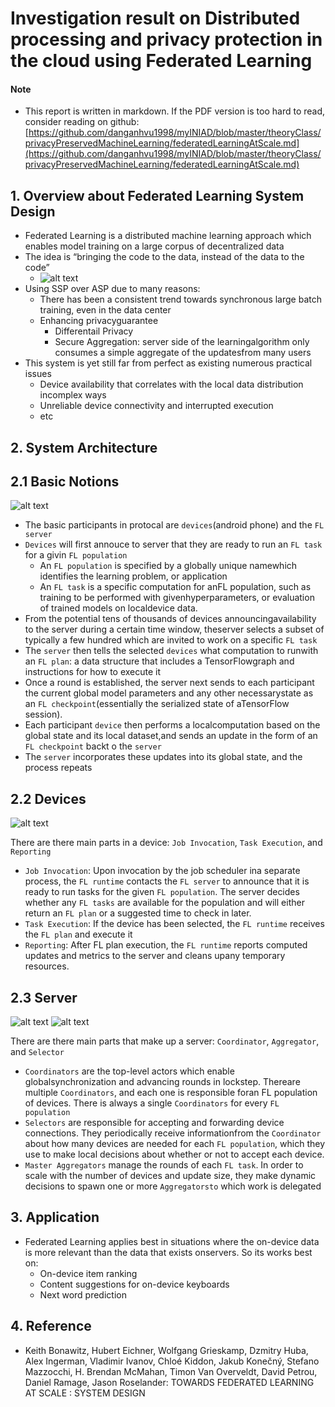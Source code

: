 #  Investigation result on Distributed processing and privacy protection in the cloud using Federated Learning


#### Note

+ This report is written in markdown. If the PDF version is too hard to read, consider reading on github: [https://github.com/danganhvu1998/myINIAD/blob/master/theoryClass/privacyPreservedMachineLearning/federatedLearningAtScale.md](https://github.com/danganhvu1998/myINIAD/blob/master/theoryClass/privacyPreservedMachineLearning/federatedLearningAtScale.md)
## 1. Overview about Federated Learning System Design

+ Federated Learning is a distributed machine learning approach which enables model training on a large corpus of decentralized data
+ The idea is “bringing the code to the data, instead of the data to the code”
  + ![alt text](./fl.png)
+ Using SSP over ASP due to many reasons:
  + There has been a consistent trend towards synchronous large batch training, even in the data center
  + Enhancing privacyguarantee
    + Differentail Privacy
    + Secure Aggregation: server side of the learningalgorithm only consumes a simple aggregate of the updatesfrom many users
+ This system is yet still far from perfect as existing numerous practical issues
  + Device availability  that  correlates  with  the  local  data  distribution  incomplex ways
  + Unreliable device connectivity and interrupted execution
  + etc

## 2. System Architecture

## 2.1 Basic Notions

![alt text](./systemArchi.png)

+ The basic participants in protocal are `devices`(android phone) and the `FL server`
+ `Devices` will first annouce to server that they are ready to run an `FL task` for a givin `FL population`
  + An `FL population` is specified by a globally unique namewhich identifies the learning problem, or application
  + An `FL task` is a specific computation for anFL population, such as training to be performed with givenhyperparameters, or evaluation of trained models on localdevice data.
+ From the potential tens of thousands of devices announcingavailability to the server during a certain time window, theserver selects a subset of typically a few hundred which are invited to work on a specific `FL task` 
+ The `server` then tells the selected `devices` what computation to runwith an `FL plan`: a data structure that includes a TensorFlowgraph and instructions for how to execute it
+ Once a round is established, the server next sends to each participant the current global model parameters and any other necessarystate as an `FL checkpoint`(essentially the serialized state of aTensorFlow session).
+ Each participant `device` then performs a localcomputation based on the global state and its local dataset,and sends an update in the form of an `FL checkpoint` backt o the `server`
+ The `server` incorporates these updates into its global state, and the process repeats

## 2.2 Devices

![alt text](./devices.png)

There are there main parts in a device: `Job Invocation`, `Task Execution`, and `Reporting`
+ `Job Invocation`: Upon invocation by the job scheduler ina separate process, the `FL runtime` contacts the `FL server` to announce that it is ready to run tasks for the given `FL population`.  The server decides whether any `FL tasks` are available for the population and will either return an `FL plan` or a suggested time to check in later.
+ `Task Execution`: If the device has been selected,  the `FL runtime` receives the `FL plan` and execute it
+ `Reporting`: After FL plan execution, the `FL runtime` reports computed updates and metrics to the server and cleans upany temporary resources.

## 2.3 Server

![alt text](./server.png)
![alt text](./rcr.png)

There are there main parts that make up a server: `Coordinator`, `Aggregator`, and `Selector`
+ `Coordinators` are the top-level actors which enable globalsynchronization and advancing rounds in lockstep. Thereare multiple `Coordinators`, and each one is responsible foran FL population of devices. There is always a single `Coordinators` for every `FL population `
+ `Selectors` are responsible for accepting and forwarding device connections. They periodically receive informationfrom the `Coordinator` about how many devices are needed for each `FL population`, which they use to make local decisions about whether or not to accept each device.
+ `Master Aggregators` manage the rounds of each `FL task`. In order to scale with the number of devices and update size, they make dynamic decisions to spawn one or more `Aggregatorsto` which work is delegated

## 3. Application

+ Federated Learning applies best in situations where the on-device data is more relevant than the data that exists onservers. So its works best on:
  + On-device item ranking
  + Content suggestions for on-device keyboards
  + Next word prediction

## 4. Reference

+ Keith Bonawitz, Hubert Eichner, Wolfgang Grieskamp, Dzmitry Huba, Alex Ingerman, Vladimir Ivanov, Chloé Kiddon, Jakub Konečný, Stefano Mazzocchi, H. Brendan McMahan, Timon Van Overveldt, David Petrou, Daniel Ramage, Jason Roselander: TOWARDS FEDERATED LEARNING AT SCALE : SYSTEM DESIGN


